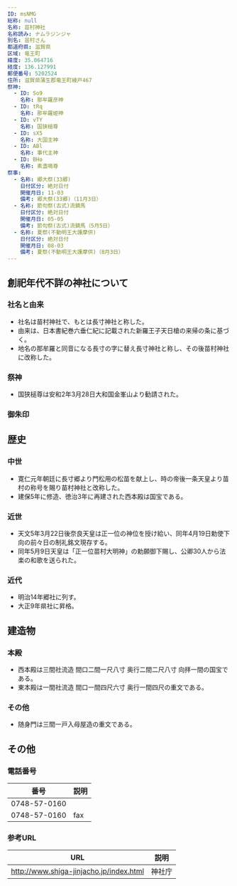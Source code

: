 ```yaml
---
ID: msNMG
総称: null
名称: 苗村神社
名称読み: ナムラジンジャ
別名: 苗村さん
都道府県: 滋賀県
区域: 竜王町
緯度: 35.064716
経度: 136.127991
郵便番号: 5202524
住所: 滋賀県蒲生郡竜王町綾戸467
祭神:
  - ID: So9
    名称: 那牟羅彦神
  - ID: tRq
    名称: 那牟羅姫神
  - ID: vTY
    名称: 国狭槌尊
  - ID: sX5
    名称: 大国主神
  - ID: ABl
    名称: 事代主神
  - ID: BHo
    名称: 素盞鳴尊
祭事:
  - 名称: 郷大祭(33郷)
    日付区分: 絶対日付
    開催月日: 11-03
    備考: 郷大祭(33郷)（11月3日）
  - 名称: 節句祭(古式)流鏑馬
    日付区分: 絶対日付
    開催月日: 05-05
    備考: 節句祭(古式)流鏑馬（5月5日）
  - 名称: 夏祭(不動明王大護摩供)
    日付区分: 絶対日付
    開催月日: 08-03
    備考: 夏祭(不動明王大護摩供)（8月3日）
---
```


## 創祀年代不詳の神社について

### 社名と由来

- 社名は苗村神社で、もとは長寸神社と称した。
- 由来は、日本書紀巻六垂仁紀に記載された新羅王子天日槍の来帰の条に基づく。
- 地名の那牟羅と同音になる長寸の字に替え長寸神社と称し、その後苗村神社に改称した。

### 祭神

- 国狭槌尊は安和2年3月28日大和国金峯山より勧請された。

### 御朱印

## 歴史

### 中世

- 寛仁元年朝廷に長寸郷より門松用の松苗を献上し、時の帝後一条天皇より苗村の称号を賜り苗村神社と改称した。
- 建保5年に修造、徳治3年に再建された西本殿は国宝である。

### 近世

- 天文5年3月22日後奈良天皇は正一位の神位を授け給い、同年4月19日勅使下向の前々日の制礼銘文現存する。
- 同年5月9日天皇は「正一位苗村大明神」の勅願御下賜し、公卿30人から法楽の和歌を送られた。

### 近代

- 明治14年郷社に列す。
- 大正9年県社に昇格。

## 建造物

### 本殿

- 西本殿は三間社流造 間口二間一尺八寸 奥行二間二尺八寸 向拝一間の国宝である。
- 東本殿は一間社流造 間口一間四尺六寸 奥行一間四尺の重文である。

### その他

- 随身門は三間一戸入母屋造の重文である。

## その他

### 電話番号

| 番号         | 説明 |
| ------------ | ---- |
| 0748-57-0160 |      |
| 0748-57-0160 | fax  |

### 参考URL

| URL                                     | 説明   |
| --------------------------------------- | ------ |
| http://www.shiga-jinjacho.jp/index.html | 神社庁 |
